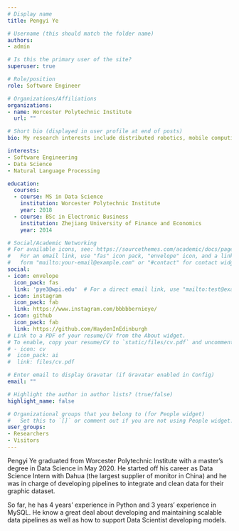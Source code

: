 ```yaml
---
# Display name
title: Pengyi Ye

# Username (this should match the folder name)
authors:
- admin

# Is this the primary user of the site?
superuser: true

# Role/position
role: Software Engineer

# Organizations/Affiliations
organizations:
- name: Worcester Polytechnic Institute
  url: ""

# Short bio (displayed in user profile at end of posts)
bio: My research interests include distributed robotics, mobile computing and programmable matter.

interests:
- Software Engineering
- Data Science
- Natural Language Processing

education:
  courses:
  - course: MS in Data Science
    institution: Worcester Polytechnic Institute
    year: 2018
  - course: BSc in Electronic Business
    institution: Zhejiang University of Finance and Economics
    year: 2014

# Social/Academic Networking
# For available icons, see: https://sourcethemes.com/academic/docs/page-builder/#icons
#   For an email link, use "fas" icon pack, "envelope" icon, and a link in the
#   form "mailto:your-email@example.com" or "#contact" for contact widget.
social:
- icon: envelope
  icon_pack: fas
  link: 'pye3@wpi.edu'  # For a direct email link, use "mailto:test@example.org".
- icon: instagram
  icon_pack: fab
  link: https://www.instagram.com/bbbbbernieye/
- icon: github
  icon_pack: fab
  link: https://github.com/HaydenInEdinburgh
# Link to a PDF of your resume/CV from the About widget.
# To enable, copy your resume/CV to `static/files/cv.pdf` and uncomment the lines below.
# - icon: cv
#  icon_pack: ai
#  link: files/cv.pdf

# Enter email to display Gravatar (if Gravatar enabled in Config)
email: ""

# Highlight the author in author lists? (true/false)
highlight_name: false

# Organizational groups that you belong to (for People widget)
#   Set this to `[]` or comment out if you are not using People widget.
user_groups:
- Researchers
- Visitors
---
```


Pengyi Ye graduated from Worcester Polytechnic Institute with a master’s degree in Data Science in May 2020.
He started off his career as Data Science Intern with Dahua (the largest supplier of monitor in China) and he was in charge of developing pipelines to integrate and clean data for their graphic dataset.

So far, he has 4 years’ experience in Python and 3 years’ experience in MySQL. He know a great deal about developing and maintaining scalable data pipelines as well as how to support Data Scientist developing models.
